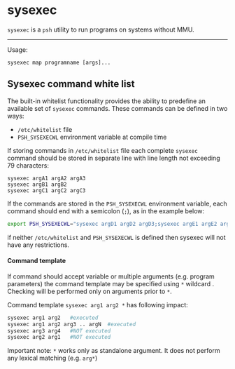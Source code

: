 # sysexec

`sysexec` is a `psh` utility to run programs on systems without MMU.

---

Usage:
```
sysexec map programname [args]...
```


## Sysexec command white list

The built-in whitelist functionality provides the ability to predefine an available set of `sysexec` commands. These commands can be defined in two ways: 
- `/etc/whitelist` file
- `PSH_SYSEXECWL` environment variable at compile time

If storing commands in `/etc/whitelist` file each complete `sysexec` command should be stored in separate line with line length not exceeding 79 characters:

    sysexec argA1 argA2 argA3
    sysexec argB1 argB2
    sysexec argC1 argC2 argC3

If the commands are stored in the `PSH_SYSEXECWL` environment variable, each command should end with a semicolon (`;`), as in the example below:

```bash
export PSH_SYSEXECWL="sysexec argD1 argD2 argD3;sysexec argE1 argE2 argE3;sysexec argF1 argF2"
```
if neither `/etc/whitelist` and `PSH_SYSEXECWL` is defined then sysexec will not have any restrictions.

#### Command template
If command should accept variable or multiple arguments (e.g. program parameters) the command template may be specified using `*` wildcard . Checking will be performed only on arguments prior to `*`.

Command template `sysexec arg1 arg2 *` has following impact:
```bash
sysexec arg1 arg2	#executed
sysexec arg1 arg2 arg3 .. argN	#executed
sysexec arg3 arg4	#NOT executed
sysexec arg2 arg1	#NOT executed
```
Important note: `*` works only as standalone argument. It does not perform any lexical matching (e.g. `arg*`)
